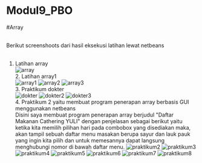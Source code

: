 # Modul9_PBO 

#Array

<br> Berikut screenshoots dari hasil eksekusi latihan lewat netbeans 
<br>
<br>
1. Latihan array <br>
![array](https://cloud.githubusercontent.com/assets/22133514/22577810/dbda5c56-e9f6-11e6-949e-48929bb1d574.PNG)
<br> 2. Latihan array1 <br>
![array1](https://cloud.githubusercontent.com/assets/22133514/22577811/dbe3b698-e9f6-11e6-8c71-4038ed802a96.PNG)
![array2](https://cloud.githubusercontent.com/assets/22133514/22577812/dbe9033c-e9f6-11e6-85ca-f76fcbb37e12.PNG)
![array3](https://cloud.githubusercontent.com/assets/22133514/22577815/dc0b7354-e9f6-11e6-89e5-004f54f9dc69.PNG)
<br> 3. Praktikum dokter <br>
![dokter](https://cloud.githubusercontent.com/assets/22133514/22577816/dc31dc4c-e9f6-11e6-96ae-e1c48f69374f.PNG)
![dokter2](https://cloud.githubusercontent.com/assets/22133514/22577817/dc4694e8-e9f6-11e6-9c66-8e4b13e01249.PNG)
![dokter3](https://cloud.githubusercontent.com/assets/22133514/22577818/dc4cfb58-e9f6-11e6-96b3-f8d76e1ee769.PNG)
<br>4. Praktikum 2 yaitu membuat program penerapan array berbasis GUI menggunakan netbeans <br>
Disini saya membuat program penerapan array berjudul "Daftar Makanan Cathering YULI" dengan penjelasan sebagai berikut yaitu 
ketika kita memilih pilihan hari pada combobox yang disediakan maka, akan tampil sebuah daftar menu masakan berupa sayur dan lauk pauk 
yang ingin kita pilih dan untuk memesannya dapat langsung menghubungi nomor di bawah daftar menu. 
![praktikum2](https://cloud.githubusercontent.com/assets/22133514/22577803/db1ead1c-e9f6-11e6-9899-093a819bae8b.PNG)
![praktikum3](https://cloud.githubusercontent.com/assets/22133514/22577804/db2c1088-e9f6-11e6-8c9b-c81186f82037.PNG)
![praktikum4](https://cloud.githubusercontent.com/assets/22133514/22577805/db30770e-e9f6-11e6-9ba0-bc566562cc31.PNG)
![praktikum5](https://cloud.githubusercontent.com/assets/22133514/22577806/db50a272-e9f6-11e6-9dee-abeb70b5ce3f.PNG)
![praktikum6](https://cloud.githubusercontent.com/assets/22133514/22577807/db659d94-e9f6-11e6-9a88-5bbb87035a3c.PNG)
![praktikum7](https://cloud.githubusercontent.com/assets/22133514/22577808/db838f20-e9f6-11e6-8e95-6cc2c83c9499.PNG)
![praktikum8](https://cloud.githubusercontent.com/assets/22133514/22577809/dbaa24be-e9f6-11e6-85fd-ffc03448ee40.PNG)
